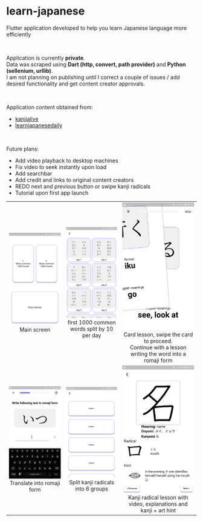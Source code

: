# learn-japanese
Flutter application developed to help you learn Japanese language more efficiently

<br>

Application is currently **private**.
<br>
Data was scraped using **Dart (http, convert, path provider)** and **Python (sellenium, urllib)**.
<br>
I am not planning on publishing until I correct a couple of issues / add desired functionality and get content creator approvals.

<br>

Application content obtained from:
* [kanjialive](https://app.kanjialive.com/search)
* [learnjapanesedaily](https://learnjapanesedaily.com/most-common-japanese-words.html)

<br>

Future plans:
* Add video playback to desktop machines
* Fix video to seek instantly upon load
* Add searchbar
* Add credit and links to original content creators
* REDO next and previous button or swipe kanji radicals
* Tutorial upon first app launch

| | | |
|:-------------------------:|:-------------------------:|:-------------------------:|
| <img src="main%20page.jpg" width="300"> <br> Main screen | <img src="first%201000%20page.jpg" width="300"> <br> first 1000 common words split by 10 per day | <img src="card%20lesson%20swipe.jpg" width="300"> <br> Card lesson, swipe the card to proceed. <br> Continue with a lesson writing the word into a romaji form |
| <img src="solve%20lesson.jpg" width="300"> <br> Translate into romaji form | <img src="radical%20split%20by%20grade.jpg" width="300"> <br> Split kanji radicals into 6 groups | <img src="kanji%20radicals.jpg" width="300"> <br> Kanji radical lesson with video, explanations and kanji + art hint|
